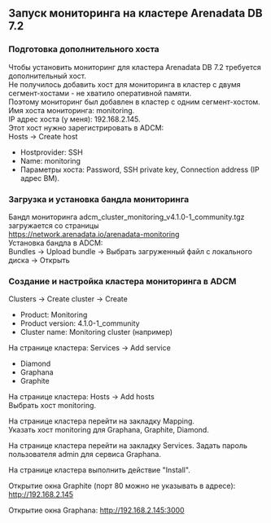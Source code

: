 ## Запуск мониторинга на кластере Arenadata DB 7.2 ##   
   
### Подготовка дополнительного хоста ###   
Чтобы установить мониторинг для кластера Arenadata DB 7.2 требуется дополнительный хост.   
Не получилось добавить хост для мониторинга в кластер с двумя сегмент-хостами - не хватило оперативной памяти.   
Поэтому мониторинг был добавлен в кластер с одним сегмент-хостом.   
Имя хоста мониторинга: monitoring.   
IP адрес хоста (у меня): 192.168.2.145.   
Этот хост нужно зарегистрировать в ADCM:   
Hosts -> Create host   
* Hostprovider: SSH   
* Name: monitoring   
* Параметры хоста: Password, SSH private key, Connection address (IP адрес ВМ).   

### Загрузка и установка бандла мониторинга ###   
Бандл мониторинга adcm_cluster_monitoring_v4.1.0-1_community.tgz загружается со страницы   
https://network.arenadata.io/arenadata-monitoring   
Установка бандла в ADCM:   
Bundles -> Upload bundle -> Выбрать загруженный файл с локального диска -> Открыть   

### Создание и настройка кластера мониторинга в ADCM ###   
Clusters -> Create cluster -> Create    
* Product: Monitoring   
* Product version: 4.1.0-1_community   
* Cluster name: Monitoring cluster (например)
   
На странице кластера: Services -> Add service
* Diamond
* Graphana
* Graphite

На странице кластера: Hosts -> Add hosts   
Выбрать хост monitoring.   

На странице кластера перейти на закладку Mapping.    
Указать хост monitoring для Graphana, Graphite, Diamond.   
   
На странице кластера перейти на закладку Services. Задать пароль пользователя admin для сервиса Graphana.   
   
На странице кластера выполнить действие "Install".   

Открытие окна Graphite (порт 80 можно не указывать в адресе): http://192.168.2.145   
   
Открытие окна Graphana: http://192.168.2.145:3000


